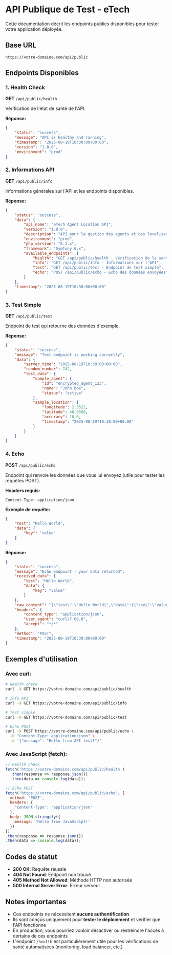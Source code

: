 # API Publique de Test - eTech

Cette documentation décrit les endpoints publics disponibles pour tester votre application déployée.

## Base URL
```
https://votre-domaine.com/api/public
```

## Endpoints Disponibles

### 1. Health Check
**GET** `/api/public/health`

Vérification de l'état de santé de l'API.

**Réponse:**
```json
{
    "status": "success",
    "message": "API is healthy and running",
    "timestamp": "2025-08-19T10:30:00+00:00",
    "version": "1.0.0",
    "environment": "prod"
}
```

### 2. Informations API
**GET** `/api/public/info`

Informations générales sur l'API et les endpoints disponibles.

**Réponse:**
```json
{
    "status": "success",
    "data": {
        "api_name": "eTech Agent Location API",
        "version": "1.0.0",
        "description": "API pour la gestion des agents et des localisations",
        "environment": "prod",
        "php_version": "8.2.x",
        "framework": "Symfony 6.x",
        "available_endpoints": {
            "health": "GET /api/public/health - Vérification de la santé de l'API",
            "info": "GET /api/public/info - Informations sur l'API",
            "test": "GET /api/public/test - Endpoint de test simple",
            "echo": "POST /api/public/echo - Echo des données envoyées"
        }
    },
    "timestamp": "2025-08-19T10:30:00+00:00"
}
```

### 3. Test Simple
**GET** `/api/public/test`

Endpoint de test qui retourne des données d'exemple.

**Réponse:**
```json
{
    "status": "success",
    "message": "Test endpoint is working correctly",
    "data": {
        "server_time": "2025-08-19T10:30:00+00:00",
        "random_number": 742,
        "test_data": {
            "sample_agent": {
                "id": "encrypted_agent_123",
                "name": "John Doe",
                "status": "active"
            },
            "sample_location": {
                "longitude": 2.3522,
                "latitude": 48.8566,
                "accuracy": 10.0,
                "timestamp": "2025-08-19T10:30:00+00:00"
            }
        }
    }
}
```

### 4. Echo
**POST** `/api/public/echo`

Endpoint qui renvoie les données que vous lui envoyez (utile pour tester les requêtes POST).

**Headers requis:**
```
Content-Type: application/json
```

**Exemple de requête:**
```json
{
    "test": "Hello World",
    "data": {
        "key": "value"
    }
}
```

**Réponse:**
```json
{
    "status": "success",
    "message": "Echo endpoint - your data returned",
    "received_data": {
        "test": "Hello World",
        "data": {
            "key": "value"
        }
    },
    "raw_content": "{\"test\":\"Hello World\",\"data\":{\"key\":\"value\"}}",
    "headers": {
        "content_type": "application/json",
        "user_agent": "curl/7.68.0",
        "accept": "*/*"
    },
    "method": "POST",
    "timestamp": "2025-08-19T10:30:00+00:00"
}
```

## Exemples d'utilisation

### Avec curl:

```bash
# Health check
curl -X GET https://votre-domaine.com/api/public/health

# Info API
curl -X GET https://votre-domaine.com/api/public/info

# Test simple
curl -X GET https://votre-domaine.com/api/public/test

# Echo POST
curl -X POST https://votre-domaine.com/api/public/echo \
  -H "Content-Type: application/json" \
  -d '{"message": "Hello from API test!"}'
```

### Avec JavaScript (fetch):

```javascript
// Health check
fetch('https://votre-domaine.com/api/public/health')
  .then(response => response.json())
  .then(data => console.log(data));

// Echo POST
fetch('https://votre-domaine.com/api/public/echo', {
  method: 'POST',
  headers: {
    'Content-Type': 'application/json'
  },
  body: JSON.stringify({
    message: 'Hello from JavaScript!'
  })
})
.then(response => response.json())
.then(data => console.log(data));
```

## Codes de statut

- **200 OK**: Requête réussie
- **404 Not Found**: Endpoint non trouvé
- **405 Method Not Allowed**: Méthode HTTP non autorisée
- **500 Internal Server Error**: Erreur serveur

## Notes importantes

- Ces endpoints ne nécessitent **aucune authentification**
- Ils sont conçus uniquement pour **tester le déploiement** et vérifier que l'API fonctionne
- En production, vous pourriez vouloir désactiver ou restreindre l'accès à certains de ces endpoints
- L'endpoint `/health` est particulièrement utile pour les vérifications de santé automatisées (monitoring, load balancer, etc.)
